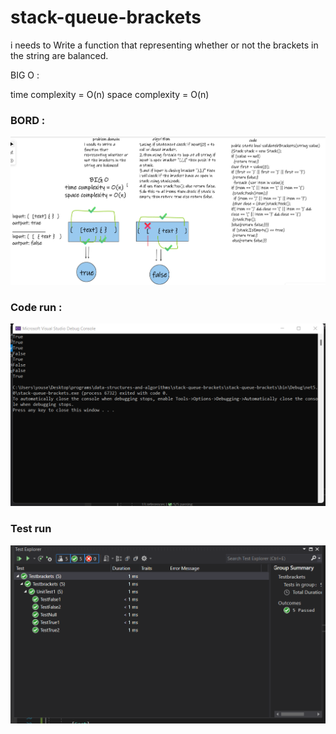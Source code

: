 # stack-queue-brackets

i needs to Write a function that representing whether or not the brackets in the string are balanced.

BIG O :

time complexity = O(n)
space complexity = O(n)

### BORD :

![image](bords.png)

### Code run :

![image](run.png)

### Test run

![image](test.png)






